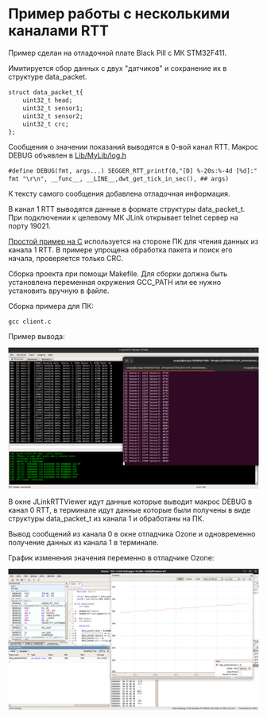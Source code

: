 # Пример работы с несколькими каналами RTT

Пример сделан на отладочной плате Black Pill с МК STM32F411.

Имитируется сбор данных с двух "датчиков" и сохранение их в структуре data_packet.

```
struct data_packet_t{
    uint32_t head;
    uint32_t sensor1;
    uint32_t sensor2;
    uint32_t crc;
};
```

Сообщения о значении показаний выводятся в 0-вой канал RTT. Макрос DEBUG объявлен в [Lib/MyLib/log.h](./Lib/MyLib/log.h)

```
#define DEBUG(fmt, args...) SEGGER_RTT_printf(0,"[D] %-20s:%-4d [%d]:" fmt "\r\n", __func__, __LINE__,dwt_get_tick_in_sec(), ## args)
```

К тексту самого сообщения добавлена отладочная информация.

В канал 1 RTT выводятся данные в формате структуры data_packet_t. При подключении к целевому МК JLink открывает telnet сервер на порту 19021. 

[Простой пример на С](telent_client/client.c) используется на стороне ПК для чтения данных из канала 1 RTT. В примере упрощена обработка пакета и поиск его начала, проверяется только CRC.

Сборка проекта при помощи Makefile. Для сборки должна быть установлена переменная окружения GCC_PATH или ее нужно установить вручную в файле. 

Сборка примера для ПК:

```
gcc client.c 
```

Пример вывода:

![Пример вывода](./img/image.png)

В окне JLinkRTTViewer идут данные которые выводит макрос DEBUG в канал 0 RTT, в терминале идут данные которые были получены в виде структуры data_packet_t из канала 1 и обработаны на ПК.

Вывод сообщений из канала 0 в окне отладчика Ozone и одновременно получение данных из канала 1 в терминале.

График изменения значения переменно в отладчике Ozone:

![График изменения значения переменной](./img/image3.png)